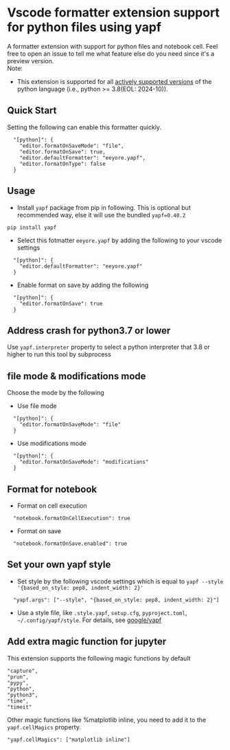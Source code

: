 # Vscode formatter extension support for python files using yapf

A formatter extension with support for python files and notebook cell. Feel free to open an issue to tell me what feature else do you need since it's a preview version.  
Note:  
* This extension is supported for all [actively supported versions](https://devguide.python.org/versions/#supported-versions) of the python language (i.e., python >= 3.8(EOL: 2024-10)).

## Quick Start
Setting the following can enable this formatter quickly.
```
  "[python]": {
    "editor.formatOnSaveMode": "file",
    "editor.formatOnSave": true,
    "editor.defaultFormatter": "eeyore.yapf",
    "editor.formatOnType": false
  }
```


## Usage
* Install `yapf` package from pip in following. This is optional but recommended way, else it will use the bundled `yapf=0.40.2`
```
pip install yapf
```
* Select this fotmatter `eeyore.yapf` by adding the following to your vscode settings 
```
  "[python]": {
    "editor.defaultFormatter": "eeyore.yapf"
  }
```
* Enable format on save by adding the following
```
  "[python]": {
    "editor.formatOnSave": true
  }
```

## Address crash for python3.7 or lower
Use `yapf.interpreter` property to select a python interpreter that 3.8 or higher to run this tool by subprocess


## file mode & modifications mode
Choose the mode by the following
* Use file mode
```
  "[python]": {
    "editor.formatOnSaveMode": "file"
  }
```
* Use modifications mode
```
  "[python]": {
    "editor.formatOnSaveMode": "modifications"
  }
```

## Format for notebook
* Format on cell execution
```
  "notebook.formatOnCellExecution": true
```
* Format on save
```
  "notebook.formatOnSave.enabled": true
```

## Set your own yapf style
* Set style by the following vscode settings which is equal to `yapf --style '{based_on_style: pep8, indent_width: 2}'`
```
  "yapf.args": ["--style", "{based_on_style: pep8, indent_width: 2}"]
```
* Use a style file, like `.style.yapf`, `setup.cfg`, `pyproject.toml`, `~/.config/yapf/style`. For details, see [google/yapf](https://github.com/google/yapf)

## Add extra magic function for jupyter
This extension supports the following magic functions by default
```
"capture",
"prun",
"pypy",
"python",
"python3",
"time",
"timeit"
```
Other magic functions like %matplotlib inline, you need to add it to the `yapf.cellMagics` property.
```
"yapf.cellMagics": ["matplotlib inline"]
```